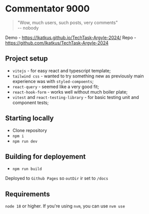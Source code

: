 # Commentator 9000
> "Wow, much users, such posts, very comments"  
> -- nobody

Demo - https://lkatkus.github.io/TechTask-Argyle-2024/
Repo - https://github.com/lkatkus/TechTask-Argyle-2024

## Project setup
* `vitejs` - for easy react and typescript template;
* `tailwind css` - wanted to try something new as previously main experience was with `styled-compoents`;
* `react-query` - seemed like a very good fit;
* `react-hook-form` - works well without much boiler plate;
* `vitest` and `react-testing-library` - for basic testing unit and component tests;

## Starting locally
* Clone repository
* `npm i`
* `npm run dev`

## Building for deployement
* `npm run build`

Deployed to `Github Pages` so `outDir` ir set to `/docs`
 
## Requirements
`node 18` or higher. If you're using `nvm`, you can use `nvm use`